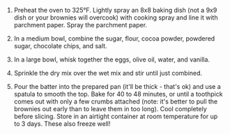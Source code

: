 1) Preheat the oven to 325°F. Lightly spray an 8x8 baking dish (not a 9x9 dish or your brownies will overcook) 
with cooking spray and line it with parchment paper. Spray the parchment paper.

2) In a medium bowl, combine the sugar, flour, cocoa powder, powdered sugar, chocolate chips, and salt.

3) In a large bowl, whisk together the eggs, olive oil, water, and vanilla.

4) Sprinkle the dry mix over the wet mix and stir until just combined.

5) Pour the batter into the prepared pan (it'll be thick - that's ok) and use a spatula to smooth the top. 
   Bake for 40 to 48 minutes, or until a toothpick comes out with only a few crumbs attached 
   (note: it's better to pull the brownies out early than to leave them in too long). 
   Cool completely before slicing. Store in an airtight container at room temperature for up to 3 days. 
   These also freeze well!
